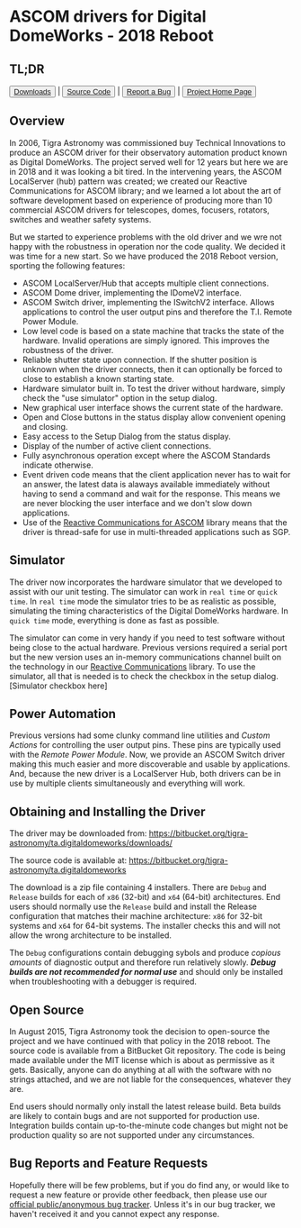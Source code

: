 # ASCOM drivers for Digital DomeWorks - 2018 Reboot #

## TL;DR ##

<button type="button" class="btn btn-secondary">[Downloads][download]</button> |
<button type="button" class="btn btn-secondary">[Source Code][git]</button> |
<button type="button" class="btn btn-secondary">[Report a Bug][bugs]</button> |
<button type="button" class="btn btn-secondary">[Project Home Page][project-home]</button>

## Overview ##

In 2006, Tigra Astronomy was commissioned buy Technical Innovations to produce an ASCOM driver for their observatory automation product known as Digital DomeWorks. The project served well for 12 years but here we are in 2018 and it was looking a bit tired. In the intervening years, the ASCOM LocalServer (hub) pattern was created; we created our Reactive Communications for ASCOM library; and we learned a lot about the art of software development based on experience of producing more than 10 commercial ASCOM drivers for telescopes, domes, focusers, rotators, switches and weather safety systems.

But we started to experience problems with the old driver and we wre not happy with the robustness in operation nor the code quality. We decided it was time for a new start. So we have produced the 2018 Reboot version, sporting the following features:

- ASCOM LocalServer/Hub that accepts multiple client connections.
- ASCOM Dome driver, implementing the IDomeV2 interface.
- ASCOM Switch driver, implementing the ISwitchV2 interface.
  Allows applications to control
  the user output pins and therefore the T.I. Remote Power Module.
- Low level code is based on a state machine that tracks the
  state of the hardware. Invalid operations are simply ignored.
  This improves the robustness of the driver.
- Reliable shutter state upon connection. If the shutter position is unknown when
   the driver connects, then it can optionally be forced to close to establish a
   known starting state.
- Hardware simulator built in. To test the driver without hardware, simply check
   the "use simulator" option in the setup dialog.
- New graphical user interface shows the current state of the hardware.
- Open and Close buttons in the status display allow convenient opening
  and closing.
- Easy access to the Setup Dialog from the status display.
- Display of the number of active client connections.
- Fully asynchronous operation except where the ASCOM Standards indicate
  otherwise.
- Event driven code means that the client application never has to wait
  for an answer, the latest data is alaways available immediately without
  having to send a command and wait for the response. This means we are
  never blocking the user interface and we don't slow down applications.
- Use of the [Reactive Communications for ASCOM][RxAscom] library means
  that the driver is thread-safe for use in multi-threaded applications
  such as SGP.

## Simulator ##

The driver now incorporates the hardware simulator that we developed to assist with our unit testing. The simulator can work in `real time` or `quick time`. In `real time` mode the simulator tries to be as realistic as possible, simulating the timing characteristics of the Digital DomeWorks hardware. In `quick time` mode, everything is done as fast as possible.

The simulator can come in very handy if you need to test software without being close to the actual hardware. Previous versions required a serial port but the new version uses an in-memory communications channel built on the technology in our [Reactive Communications][RxAscom] library. To use the simulator, all that is needed is to check the checkbox in the setup dialog.
[Simulator checkbox here]

## Power Automation ##

Previous versions had some clunky command line utilities and _Custom Actions_ for controlling the user output pins. These pins are typically used with the _Remote Power Module_. Now, we provide an ASCOM Switch driver making this much easier and more discoverable and usable by applications. And, because the new driver is a LocalServer Hub, both drivers can be in use by multiple clients simultaneously and everything will work.

## Obtaining and Installing the Driver ##

The driver may be downloaded from: https://bitbucket.org/tigra-astronomy/ta.digitaldomeworks/downloads/

The source code is available at: https://bitbucket.org/tigra-astronomy/ta.digitaldomeworks

The download is a zip file containing 4 installers. There are `Debug` and `Release` builds for each of `x86` (32-bit) and `x64` (64-bit) architectures. End users should normally use the `Release` build and install the Release configuration that matches their machine architecture: `x86` for 32-bit systems and `x64` for 64-bit systems. The installer checks this and will not allow the wrong architecture to be installed.

The `Debug` configurations contain debugging sybols and produce *copious amounts* of diagnostic output and therefore run relatively slowly. ***Debug builds are not recommended for normal use*** and should only be installed when troubleshooting with a debugger is required.

## Open Source ##

In August 2015, Tigra Astronomy took the decision to open-source the project and we have continued with that policy in the 2018 reboot. The source code is available from a BitBucket Git repository. The code is being made available under the MIT license which is about as permissive as it gets. Basically, anyone can do anything at all with the software with no strings attached, and we are not liable for the consequences, whatever they are.

End users should normally only install the latest release build. Beta builds are likely to contain bugs and are not supported for production use. Integration builds contain up-to-the-minute code changes but might not be production quality so are not supported under any circumstances.

## Bug Reports and Feature Requests ##

Hopefully there will be few problems, but if you do find any, or would like to request a new feature or provide other feedback, then please use our [official public/anonymous bug tracker][bugs]. Unless it's in our bug tracker, we haven't received it and you cannot expect any response.


[bugs]: https://bitbucket.org/tigra-astronomy/ta.digitaldomeworks/issues?status=new&status=open "BitBucket Public Issue Tracker"
[RxAscom]: http://tigra-astronomy.com/reactive-communications-for-ascom "Reactive ASCOM project home page"
[download]: https://bitbucket.org/tigra-astronomy/ta.digitaldomeworks/downloads/ "Download the drivers"
[git]: https://bitbucket.org/tigra-astronomy/ta.digitaldomeworks "Get the source code"
[project-home]: http://tigra-astronomy.com/ascom-drivers-for-digital-domeworks "ASCOM Drivers for Digital Domeworks, 2018 reboot"
